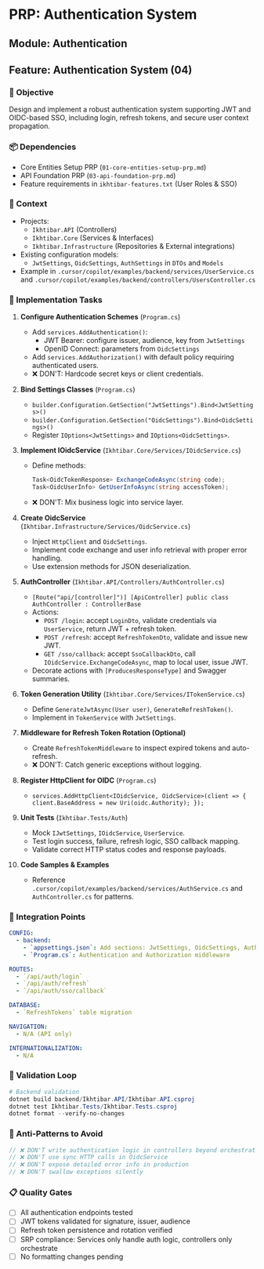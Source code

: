 # PRP: Authentication System

## Module: Authentication
## Feature: Authentication System (04)

### 🎯 Objective
Design and implement a robust authentication system supporting JWT and OIDC-based SSO, including login, refresh tokens, and secure user context propagation.

### 📦 Dependencies
- Core Entities Setup PRP (`01-core-entities-setup-prp.md`)
- API Foundation PRP (`03-api-foundation-prp.md`)
- Feature requirements in `ikhtibar-features.txt` (User Roles & SSO)

### 📝 Context
- Projects:
  - `Ikhtibar.API` (Controllers)
  - `Ikhtibar.Core` (Services & Interfaces)
  - `Ikhtibar.Infrastructure` (Repositories & External integrations)
- Existing configuration models:
  - `JwtSettings`, `OidcSettings`, `AuthSettings` in `DTOs` and `Models`
- Example in `.cursor/copilot/examples/backend/services/UserService.cs` and `.cursor/copilot/examples/backend/controllers/UsersController.cs`

### 🔧 Implementation Tasks
1. **Configure Authentication Schemes** (`Program.cs`)
   - Add `services.AddAuthentication()`:
     - JWT Bearer: configure issuer, audience, key from `JwtSettings`
     - OpenID Connect: parameters from `OidcSettings`
   - Add `services.AddAuthorization()` with default policy requiring authenticated users.
   - ❌ DON'T: Hardcode secret keys or client credentials.

2. **Bind Settings Classes** (`Program.cs`)
   - `builder.Configuration.GetSection("JwtSettings").Bind<JwtSettings>()`
   - `builder.Configuration.GetSection("OidcSettings").Bind<OidcSettings>()`
   - Register `IOptions<JwtSettings>` and `IOptions<OidcSettings>`.

3. **Implement IOidcService** (`Ikhtibar.Core/Services/IOidcService.cs`)
   - Define methods:
     ```csharp
     Task<OidcTokenResponse> ExchangeCodeAsync(string code);
     Task<OidcUserInfo> GetUserInfoAsync(string accessToken);
     ```
   - ❌ DON'T: Mix business logic into service layer.

4. **Create OidcService** (`Ikhtibar.Infrastructure/Services/OidcService.cs`)
   - Inject `HttpClient` and `OidcSettings`.
   - Implement code exchange and user info retrieval with proper error handling.
   - Use extension methods for JSON deserialization.

5. **AuthController** (`Ikhtibar.API/Controllers/AuthController.cs`)
   - `[Route("api/[controller]")] [ApiController] public class AuthController : ControllerBase`
   - Actions:
     - `POST /login`: accept `LoginDto`, validate credentials via `UserService`, return JWT + refresh token.
     - `POST /refresh`: accept `RefreshTokenDto`, validate and issue new JWT.
     - `GET /sso/callback`: accept `SsoCallbackDto`, call `IOidcService.ExchangeCodeAsync`, map to local user, issue JWT.
   - Decorate actions with `[ProducesResponseType]` and Swagger summaries.

6. **Token Generation Utility** (`Ikhtibar.Core/Services/ITokenService.cs`)
   - Define `GenerateJwtAsync(User user)`, `GenerateRefreshToken()`.
   - Implement in `TokenService` with `JwtSettings`.

7. **Middleware for Refresh Token Rotation (Optional)**
   - Create `RefreshTokenMiddleware` to inspect expired tokens and auto-refresh.
   - ❌ DON'T: Catch generic exceptions without logging.

8. **Register HttpClient for OIDC** (`Program.cs`)
   - `services.AddHttpClient<IOidcService, OidcService>(client => { client.BaseAddress = new Uri(oidc.Authority); });`

9. **Unit Tests** (`Ikhtibar.Tests/Auth`)
   - Mock `IJwtSettings`, `IOidcService`, `UserService`.
   - Test login success, failure, refresh logic, SSO callback mapping.
   - Validate correct HTTP status codes and response payloads.

10. **Code Samples & Examples**
    - Reference `.cursor/copilot/examples/backend/services/AuthService.cs` and `AuthController.cs` for patterns.

### 🔄 Integration Points
```yaml
CONFIG:
  - backend:
    - `appsettings.json`: Add sections: JwtSettings, OidcSettings, AuthSettings
    - `Program.cs`: Authentication and Authorization middleware

ROUTES:
  - `/api/auth/login`
  - `/api/auth/refresh`
  - `/api/auth/sso/callback`

DATABASE:
  - `RefreshTokens` table migration

NAVIGATION:
  - N/A (API only)

INTERNATIONALIZATION:
  - N/A
```

### 🧪 Validation Loop
```powershell
# Backend validation
dotnet build backend/Ikhtibar.API/Ikhtibar.API.csproj
dotnet test Ikhtibar.Tests/Ikhtibar.Tests.csproj
dotnet format --verify-no-changes
``` 

### 🚨 Anti-Patterns to Avoid
```csharp
// ❌ DON'T write authentication logic in controllers beyond orchestration
// ❌ DON'T use sync HTTP calls in OidcService
// ❌ DON'T expose detailed error info in production
// ❌ DON'T swallow exceptions silently
``` 

### 📋 Quality Gates
- [ ] All authentication endpoints tested
- [ ] JWT tokens validated for signature, issuer, audience
- [ ] Refresh token persistence and rotation verified
- [ ] SRP compliance: Services only handle auth logic, controllers only orchestrate
- [ ] No formatting changes pending
